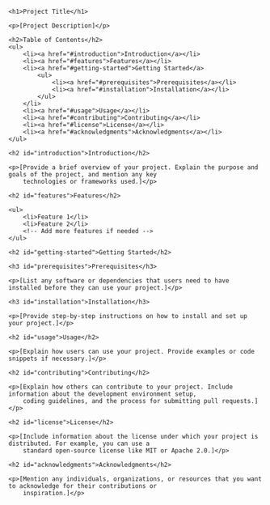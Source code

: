 <!DOCTYPE html>
<html lang="en">

<head>
    <meta charset="UTF-8">
    <meta name="viewport" content="width=device-width, initial-scale=1.0">
    <title>README - Project Title</title>
</head>


    <h1>Project Title</h1>

    <p>[Project Description]</p>

    <h2>Table of Contents</h2>
    <ul>
        <li><a href="#introduction">Introduction</a></li>
        <li><a href="#features">Features</a></li>
        <li><a href="#getting-started">Getting Started</a>
            <ul>
                <li><a href="#prerequisites">Prerequisites</a></li>
                <li><a href="#installation">Installation</a></li>
            </ul>
        </li>
        <li><a href="#usage">Usage</a></li>
        <li><a href="#contributing">Contributing</a></li>
        <li><a href="#license">License</a></li>
        <li><a href="#acknowledgments">Acknowledgments</a></li>
    </ul>

    <h2 id="introduction">Introduction</h2>

    <p>[Provide a brief overview of your project. Explain the purpose and goals of the project, and mention any key
        technologies or frameworks used.]</p>

    <h2 id="features">Features</h2>

    <ul>
        <li>Feature 1</li>
        <li>Feature 2</li>
        <!-- Add more features if needed -->
    </ul>

    <h2 id="getting-started">Getting Started</h2>

    <h3 id="prerequisites">Prerequisites</h3>

    <p>[List any software or dependencies that users need to have installed before they can use your project.]</p>

    <h3 id="installation">Installation</h3>

    <p>[Provide step-by-step instructions on how to install and set up your project.]</p>

    <h2 id="usage">Usage</h2>

    <p>[Explain how users can use your project. Provide examples or code snippets if necessary.]</p>

    <h2 id="contributing">Contributing</h2>

    <p>[Explain how others can contribute to your project. Include information about the development environment setup,
        coding guidelines, and the process for submitting pull requests.]</p>

    <h2 id="license">License</h2>

    <p>[Include information about the license under which your project is distributed. For example, you can use a
        standard open-source license like MIT or Apache 2.0.]</p>

    <h2 id="acknowledgments">Acknowledgments</h2>

    <p>[Mention any individuals, organizations, or resources that you want to acknowledge for their contributions or
        inspiration.]</p>

</html>
